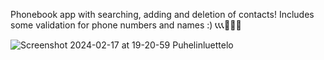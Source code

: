 Phonebook app with searching, adding and deletion of contacts!
Includes some validation for phone numbers and names :) 📞📞📞📱📱📱

![Screenshot 2024-02-17 at 19-20-59 Puhelinluettelo](https://github.com/MiroMuro/puhelinluettelo/assets/95426094/c6d270af-f70a-4b9f-9ab9-53d70d342818)
